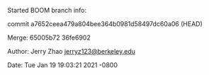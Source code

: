 Started BOOM branch info:

commit a7652ceea479a804bee364b0981d58497dc60a06 (HEAD)

Merge: 65005b72 36fe6902

Author: Jerry Zhao <jerryz123@berkeley.edu>

Date:   Tue Jan 19 19:03:21 2021 -0800
